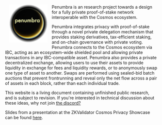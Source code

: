 
<img style="width: 25%; max-width: 11em; float: left; margin: 1em;" src="./penumbra-glow-alpha-mask.png">

Penumbra is an research project towards a design for a fully private
proof-of-stake network interoperable with the Cosmos ecosystem.

Penumbra integrates privacy with proof-of-stake through a novel private
delegation mechanism that provides staking derivatives, tax-efficient
staking, and on-chain governance with private voting. Penumbra connects to
the Cosmos ecosystem via IBC, acting as an ecosystem-wide shielded pool and
allowing private transactions in any IBC-compatible asset. Penumbra also
provides a private decentralized exchange, allowing users to use their assets
to provide liquidity in exchange for fees and liquidity rewards, or to
anonymously swap one type of asset to another. Swaps are performed using
sealed-bid batch auctions that prevent frontrunning and reveal only the net
flow across a pair of assets in each block, rather than each individual trade.

This website is a living document containing unfinished public research, and
is subject to revision. If you're interested in technical discussion about
these ideas, why not join [the discord?](https://discord.gg/hKvkrqa3zC)

Slides from a presentation at the ZKValidator Cosmos Privacy Showcase can be
found [here](./penumbra-zkv-showcase.pdf).

